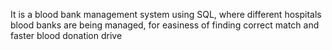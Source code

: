 It is a blood bank management system using SQL, where different hospitals blood banks are being managed, for easiness of finding correct match and faster blood donation drive
